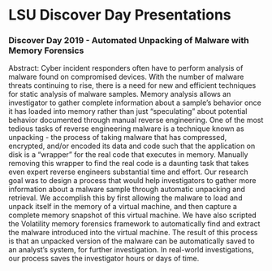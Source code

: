 # LSU Discover Day Presentations

### Discover Day 2019 - Automated Unpacking of Malware with Memory Forensics

Abstract: Cyber incident responders often have to perform analysis of malware found on compromised devices. With the number of malware threats continuing to rise, there is a need for new and efficient techniques for static analysis of malware samples. Memory analysis allows an investigator to gather complete information about a sample’s behavior once it has loaded into memory rather than just “speculating” about potential behavior documented through manual reverse engineering. One of the most tedious tasks of reverse engineering malware is a technique known as unpacking - the process of taking malware that has compressed, encrypted, and/or encoded its data and code such that the application on disk is a “wrapper” for the real code that executes in memory. Manually removing this wrapper to find the real code is a daunting task that takes even expert reverse engineers substantial time and effort. Our research goal was to design a process that would help investigators to gather more information about a malware sample through automatic unpacking and retrieval. We accomplish this by first allowing the malware to load and unpack itself in the memory of a virtual machine, and then capture a complete memory snapshot of this virtual machine. We have also scripted the Volatility memory forensics framework to automatically find and extract the malware introduced into the virtual machine. The result of this process is that an unpacked version of the malware can be automatically saved to an analyst’s system, for further investigation. In real-world investigations, our process saves the investigator hours or days of time.
